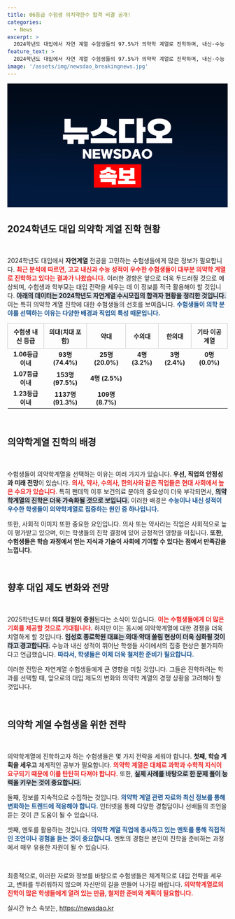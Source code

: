 ```yaml
---
title: 06등급 수험생 의치약한수 합격 비결 공개!
categories:
  - News
excerpt: >
  2024학년도 대입에서 자연 계열 수험생들의 97.5%가 의약학 계열로 진학하며, 내신·수능 성적 우수학생의 쏠림 현상이 뚜렷해졌다. 2025학년도 의대 정원 증가에 따라 이 추세는 더욱 심화될 것으로 예상된다.
feature_text: >
  2024학년도 대입에서 자연 계열 수험생들의 97.5%가 의약학 계열로 진학하며, 내신·수능 성적 우수학생의 쏠림 현상이 뚜렷해졌다. 2025학년도 의대 정원 증가에 따라 이 추세는 더욱 심화될 것으로 예상된다.
image: '/assets/img/newsdao_breakingnews.jpg'
---
```


<p><img src="/assets/img/newsdao_breakingnews.jpg" alt="pcversion 속보" /></p>

<h2 data-ke-size="size26">2024학년도 대입 의약학 계열 진학 현황</h2>

<p data-ke-size="size16">&nbsp;</p>

<p>2024학년도 대입에서 <b>자연계열</b> 전공을 고민하는 수험생들에게 많은 정보가 필요합니다. <b><span style="color: #ee2323;">최근 분석에 따르면, 고교 내신과 수능 성적이 우수한 수험생들이 대부분 의약학 계열로 진학하고 있다는 결과가 나왔습니다.</span></b> 이러한 경향은 앞으로 더욱 두드러질 것으로 예상되며, 수험생과 학부모는 대입 전략을 세우는 데 이 정보를 적극 활용해야 할 것입니다. <b><span style="background-color: #21538527;">아래의 데이터는 2024학년도 자연계열 수시모집의 합격자 현황을 정리한 것입니다.</span></b> 이는 특히 의약학 계열 진학에 대한 수험생들의 선호를 보여줍니다. <b><span style="color: #1a5490;">수험생들이 의학 분야를 선택하는 이유는 다양한 배경과 직업의 특성 때문입니다.</span></b></p>

<table style="width: 100%; border-collapse: collapse;">
    <thead>
        <tr>
            <th style="border: 1px solid #ccc; padding: 8px; text-align: center;"><b>수험생 내신 등급</b></th>
            <th style="border: 1px solid #ccc; padding: 8px; text-align: center;"><b>의대(치대 포함)</b></th>
            <th style="border: 1px solid #ccc; padding: 8px; text-align: center;"><b>약대</b></th>
            <th style="border: 1px solid #ccc; padding: 8px; text-align: center;"><b>수의대</b></th>
            <th style="border: 1px solid #ccc; padding: 8px; text-align: center;"><b>한의대</b></th>
            <th style="border: 1px solid #ccc; padding: 8px; text-align: center;"><b>기타 이공 계열</b></th>
        </tr>
    </thead>
    <tbody>
        <tr>
            <td style="text-align: center; height: 17px;"><b>1.06등급 이내</b></td>
            <td style="text-align: center; height: 17px;"><b>93명 (74.4%)</b></td>
            <td style="text-align: center; height: 17px;"><b>25명 (20.0%)</b></td>
            <td style="text-align: center; height: 17px;"><b>4명 (3.2%)</b></td>
            <td style="text-align: center; height: 17px;"><b>3명 (2.4%)</b></td>
            <td style="text-align: center; height: 17px;"><b>0명 (0.0%)</b></td>
        </tr>
        <tr>
            <td style="text-align: center; height: 17px;"><b>1.07등급 이내</b></td>
            <td style="text-align: center; height: 17px;"><b>153명 (97.5%)</b></td>
            <td style="text-align: center; height: 17px;"><b>4명 (2.5%)</b></td>
        </tr>
        <tr>
            <td style="text-align: center; height: 17px;"><b>1.23등급 이내</b></td>
            <td style="text-align: center; height: 17px;"><b>1137명 (91.3%)</b></td>
            <td style="text-align: center; height: 17px;"><b>109명 (8.7%)</b></td>
        </tr>
    </tbody>
</table>

<p data-ke-size="size16">&nbsp;</p>

<h2 data-ke-size="size26">의약학계열 진학의 배경</h2>

<p data-ke-size="size16">&nbsp;</p>

<p>수험생들이 의약학계열을 선택하는 이유는 여러 가지가 있습니다. <b>우선, 직업의 안정성과 미래 전망</b>이 있습니다. <b><span style="color: #ee2323;">의사, 약사, 수의사, 한의사와 같은 직업들은 현대 사회에서 높은 수요가 있습니다.</span></b> 특히 팬데믹 이후 보건의료 분야의 중요성이 더욱 부각되면서, <b><span style="background-color: #21538527;">의약학계열의 진학은 더욱 가속화될 것으로 보입니다.</span></b> 이러한 배경은 <b><span style="color: #1a5490;">수능이나 내신 성적이 우수한 학생들이 의약학계열로 집중하는 원인 중 하나입니다.</span></b> </p>

<p>또한, 사회적 이미지 또한 중요한 요인입니다. 의사 또는 약사라는 직업은 사회적으로 높이 평가받고 있으며, 이는 학생들의 진학 결정에 있어 긍정적인 영향을 미칩니다. <b>또한, 수험생들은 학습 과정에서 얻는 지식과 기술이 사회에 기여할 수 있다는 점에서 만족감을 느낍니다.</b></p>

<p data-ke-size="size16">&nbsp;</p>

<h2 data-ke-size="size26">향후 대입 제도 변화와 전망</h2>

<p data-ke-size="size16">&nbsp;</p>

<p>2025학년도부터 <b>의대 정원이 증원</b>된다는 소식이 있습니다. <b><span style="color: #ee2323;">이는 수험생들에게 더 많은 기회를 제공할 것으로 기대됩니다.</span></b> 하지만 이는 동시에 의약학계열에 대한 경쟁을 더욱 치열하게 할 것입니다. <b><span style="background-color: #21538527;">임성호 종로학원 대표는 의대·약대 쏠림 현상이 더욱 심화될 것이라고 경고합니다.</span></b> 수능과 내신 성적이 뛰어난 학생들 사이에서의 집중 현상은 불가피하다고 언급했습니다. <b><span style="color: #1a5490;">따라서, 학생들은 이제 더욱 철저한 준비가 필요합니다.</span></b></p>

<p>이러한 전망은 자연계열 수험생들에게 큰 영향을 미칠 것입니다. 그들은 진학하려는 학과를 선택할 때, 앞으로의 대입 제도의 변화와 의약학 계열의 경쟁 상황을 고려해야 할 것입니다. </p>

<p data-ke-size="size16">&nbsp;</p>

<h2 data-ke-size="size26">의약학 계열 수험생을 위한 전략</h2>

<p data-ke-size="size16">&nbsp;</p>

<p>의약학계열에 진학하고자 하는 수험생들은 몇 가지 전략을 세워야 합니다. <b>첫째, 학습 계획을 세우고</b> 체계적인 공부가 필요합니다. <b><span style="color: #ee2323;">의약학 계열은 대체로 과학과 수학적 지식이 요구되기 때문에 이를 탄탄히 다져야 합니다.</span></b> 또한, <b><span style="background-color: #21538527;">실제 사례를 바탕으로 한 문제 풀이 능력을 키우는 것이 중요합니다.</span></b> </p>

<p>둘째, 정보를 지속적으로 수집하는 것입니다. <b><span style="color: #1a5490;">의약학 계열 관련 자료와 최신 정보를 통해 변화하는 트렌드에 적응해야 합니다.</span></b> 인터넷을 통해 다양한 경험담이나 선배들의 조언을 듣는 것이 큰 도움이 될 수 있습니다. </p>

<p>셋째, 멘토를 활용하는 것입니다. <b><span style="color: #1a5490;">의약학 계열 직업에 종사하고 있는 멘토를 통해 직접적인 조언이나 경험을 듣는 것이 중요합니다.</span></b> 멘토의 경험은 본인이 진학을 준비하는 과정에서 매우 유용한 자원이 될 수 있습니다. </p>

<p data-ke-size="size16">&nbsp;</p>

<p>최종적으로, 이러한 자료와 정보를 바탕으로 수험생들은 체계적으로 대입 전략을 세우고, 변화를 두려워하지 않으며 자신만의 길을 만들어 나가길 바랍니다. <b><span style="color: #ee2323;">의약학계열로의 진학이 많은 학생들에게 열려 있는 만큼, 철저한 준비와 계획이 필요합니다.</span></b></p>
실시간 뉴스 속보는, <a href="https://newsdao.kr" rel="dofollow">https://newsdao.kr</a>


